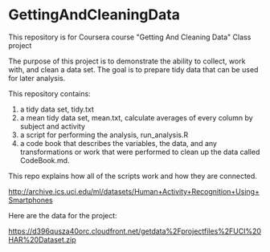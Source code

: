 # GettingAndCleaningData

This repository is for Coursera course "Getting And Cleaning Data" Class project

The purpose of this project is to demonstrate the ability to collect, work with, and clean a data set. The goal is to prepare tidy data that can be used for later analysis. 

This repository contains: 
1) a tidy data set, tidy.txt
2) a mean tidy data set, mean.txt, calculate averages of every column by subject and activity
3) a script for performing the analysis, run_analysis.R 
4) a code book that describes the variables, the data, and any transformations or work that were performed to clean up the data called CodeBook.md. 

This repo explains how all of the scripts work and how they are connected.  

http://archive.ics.uci.edu/ml/datasets/Human+Activity+Recognition+Using+Smartphones 

Here are the data for the project: 

https://d396qusza40orc.cloudfront.net/getdata%2Fprojectfiles%2FUCI%20HAR%20Dataset.zip 


